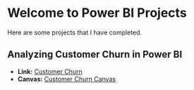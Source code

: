 # Welcome to Power BI Projects
Here are some projects that I have completed.
## Analyzing Customer Churn in Power BI
- __Link:__ <a href="https://app.powerbi.com/links/3CZtvCohIr?ctid=4cd1d5d6-19ec-4524-b21b-ff54b528d1ce&pbi_source=linkShare">Customer Churn</a>
- __Canvas:__ <a href="Analyzing Customer Churn.pdf">Customer Churn Canvas</a>
